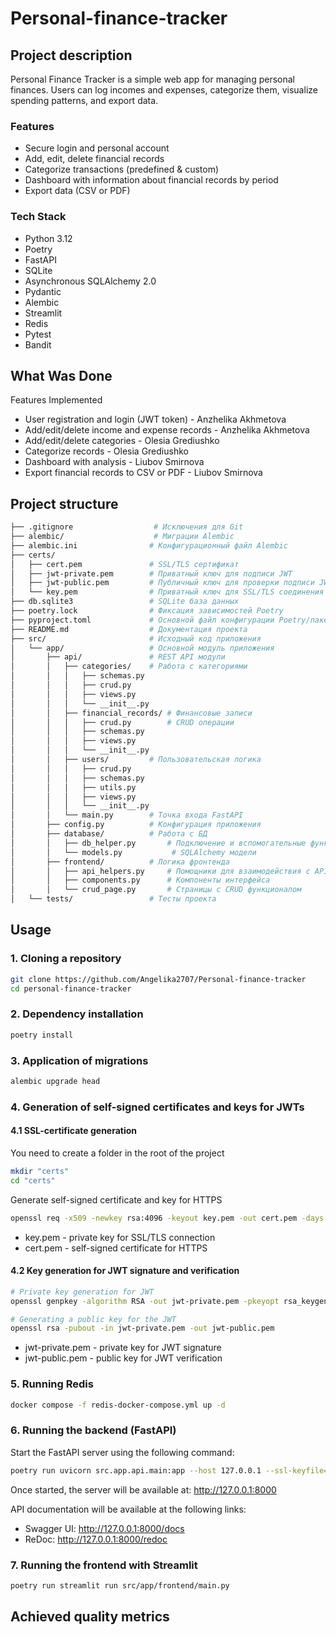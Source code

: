 # Personal-finance-tracker
## Project description

Personal Finance Tracker is a simple web app for managing personal finances. 
Users can log incomes and expenses, categorize them, visualize spending patterns, and export data.

### Features
- Secure login and personal account
- Add, edit, delete financial records
- Categorize transactions (predefined & custom)
- Dashboard with information about financial records by period
- Export data (CSV or PDF)

### Tech Stack
- Python 3.12
- Poetry
- FastAPI
- SQLite
- Asynchronous SQLAlchemy 2.0
- Pydantic
- Alembic
- Streamlit
- Redis
- Pytest
- Bandit

## What Was Done

Features Implemented
- User registration and login (JWT token) - Anzhelika Akhmetova
- Add/edit/delete income and expense records - Anzhelika Akhmetova
- Add/edit/delete categories - Olesia Grediushko
- Categorize records - Olesia Grediushko
- Dashboard with analysis - Liubov Smirnova
- Export financial records to CSV or PDF - Liubov Smirnova

## Project structure
```bash
├── .gitignore                  # Исключения для Git
├── alembic/                    # Миграции Alembic
├── alembic.ini                # Конфигурационный файл Alembic
├── certs/
│   ├── cert.pem               # SSL/TLS сертификат
│   ├── jwt-private.pem        # Приватный ключ для подписи JWT
│   ├── jwt-public.pem         # Публичный ключ для проверки подписи JWT
│   └── key.pem                # Приватный ключ для SSL/TLS соединения
├── db.sqlite3                 # SQLite база данных
├── poetry.lock                # Фиксация зависимостей Poetry
├── pyproject.toml             # Основной файл конфигурации Poetry/пакета
├── README.md                  # Документация проекта
├── src/                       # Исходный код приложения
│   └── app/                   # Основной модуль приложения
│       ├── api/               # REST API модули
│       │   ├── categories/    # Работа с категориями
│       │   │   ├── schemas.py
│       │   │   ├── crud.py
│       │   │   ├── views.py
│       │   │   └── __init__.py
│       │   ├── financial_records/ # Финансовые записи
│       │   │   ├── crud.py        # CRUD операции
│       │   │   ├── schemas.py
│       │   │   ├── views.py
│       │   │   └── __init__.py
│       │   ├── users/         # Пользовательская логика
│       │   │   ├── crud.py
│       │   │   ├── schemas.py
│       │   │   ├── utils.py
│       │   │   ├── views.py
│       │   │   └── __init__.py
│       │   └── main.py        # Точка входа FastAPI
│       ├── config.py          # Конфигурация приложения
│       ├── database/          # Работа с БД
│       │   ├── db_helper.py       # Подключение и вспомогательные функции
│       │   └── models.py           # SQLAlchemy модели
│       ├── frontend/          # Логика фронтенда
│       │   ├── api_helpers.py     # Помощники для взаимодействия с API
│       │   ├── components.py      # Компоненты интерфейса
│       │   └── crud_page.py       # Страницы с CRUD функционалом
│   └── tests/                 # Тесты проекта
```

## Usage
### 1. Cloning a repository
```bash
git clone https://github.com/Angelika2707/Personal-finance-tracker
cd personal-finance-tracker
```
### 2. Dependency installation
```bash
poetry install
```

### 3. Application of migrations
```bash
alembic upgrade head
```
### 4. Generation of self-signed certificates and keys for JWTs

#### 4.1 SSL-certificate generation

You need to create a folder in the root of the project

```bash
mkdir "certs"
cd "certs"
```

Generate self-signed certificate and key for HTTPS

```bash
openssl req -x509 -newkey rsa:4096 -keyout key.pem -out cert.pem -days 365 -nodes
```

- key.pem - private key for SSL/TLS connection
- cert.pem - self-signed certificate for HTTPS

#### 4.2 Key generation for JWT signature and verification

```bash
# Private key generation for JWT
openssl genpkey -algorithm RSA -out jwt-private.pem -pkeyopt rsa_keygen_bits:2048

# Generating a public key for the JWT
openssl rsa -pubout -in jwt-private.pem -out jwt-public.pem
```

- jwt-private.pem - private key for JWT signature
- jwt-public.pem - public key for JWT verification

### 5. Running Redis

```bash
docker compose -f redis-docker-compose.yml up -d
```

### 6. Running the backend (FastAPI)
Start the FastAPI server using the following command:

```bash
poetry run uvicorn src.app.api.main:app --host 127.0.0.1 --ssl-keyfile=certs/key.pem --ssl-certfile=certs/cert.pem --reload
```
Once started, the server will be available at: http://127.0.0.1:8000

API documentation will be available at the following links:
- Swagger UI: http://127.0.0.1:8000/docs
- ReDoc: http://127.0.0.1:8000/redoc

### 7. Running the frontend with Streamlit
```bash
poetry run streamlit run src/app/frontend/main.py
```

## Achieved quality metrics

